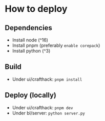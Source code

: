 # How to deploy

## Dependencies

- Install node (^16)
- Install pnpm (preferably `enable corepack`)
- Install python (^3)

## Build

- Under ui/crafthack: `pnpm install`

## Deploy (locally)

- Under ui/crafthack: `pnpm dev`
- Under bl/server: `python server.py`
